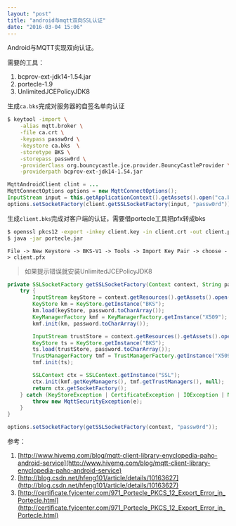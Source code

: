 ```yaml
---
layout: "post"
title: "android与mqtt双向SSL认证"
date: "2016-03-04 15:06"
---
```


Android与MQTT实现双向认证。

需要的工具：

1. bcprov-ext-jdk14-1.54.jar
2. portecle-1.9
3. UnlimitedJCEPolicyJDK8

生成`ca.bks`完成对服务器的自签名单向认证

```bash
$ keytool -import \
    -alias mqtt.broker \
    -file ca.crt \
    -keypass passw0rd \
    -keystore ca.bks  \
    -storetype BKS \
    -storepass passw0rd \
    -providerClass org.bouncycastle.jce.provider.BouncyCastleProvider \
    -providerpath bcprov-ext-jdk14-1.54.jar
```

```java
MqttAndroidClient clint = ...
MqttConnectOptions options = new MqttConnectOptions();
InputStream input = this.getApplicationContext().getAssets().open("ca.bks");
options.setSocketFactory(client.getSSLSocketFactory(input, "passw0rd"));
```

生成`client.bks`完成对客户端的认证，需要借portecle工具把pfx转成bks

```bash
$ openssl pkcs12 -export -inkey client.key -in client.crt -out client.pfx
$ java -jar portecle.jar
```

```
File -> New Keystore -> BKS-V1 -> Tools -> Import Key Pair -> choose -> client.pfx
```

> 如果提示错误就安装UnlimitedJCEPolicyJDK8

```java
private SSLSocketFactory getSSLSocketFactory(Context context, String password) throws MqttSecurityException {
    try {
        InputStream keyStore = context.getResources().getAssets().open("client.bks");
        KeyStore km = KeyStore.getInstance("BKS");
        km.load(keyStore, password.toCharArray());
        KeyManagerFactory kmf = KeyManagerFactory.getInstance("X509");
        kmf.init(km, password.toCharArray());

        InputStream trustStore = context.getResources().getAssets().open("ca.bks");
        KeyStore ts = KeyStore.getInstance("BKS");
        ts.load(trustStore, password.toCharArray());
        TrustManagerFactory tmf = TrustManagerFactory.getInstance("X509");
        tmf.init(ts);

        SSLContext ctx = SSLContext.getInstance("SSL");
        ctx.init(kmf.getKeyManagers(), tmf.getTrustManagers(), null);
        return ctx.getSocketFactory();
    } catch (KeyStoreException | CertificateException | IOException | NoSuchAlgorithmException | KeyManagementException | UnrecoverableKeyException e) {
        throw new MqttSecurityException(e);
    }
}

options.setSocketFactory(getSSLSocketFactory(context, "passw0rd"));
```

参考：

1. [http://www.hivemq.com/blog/mqtt-client-library-enyclopedia-paho-android-service](http://www.hivemq.com/blog/mqtt-client-library-enyclopedia-paho-android-service)
2. [http://blog.csdn.net/hfeng101/article/details/10163627](http://blog.csdn.net/hfeng101/article/details/10163627)
3. [http://certificate.fyicenter.com/971_Portecle_PKCS_12_Export_Error_in_Portecle.html](http://certificate.fyicenter.com/971_Portecle_PKCS_12_Export_Error_in_Portecle.html)